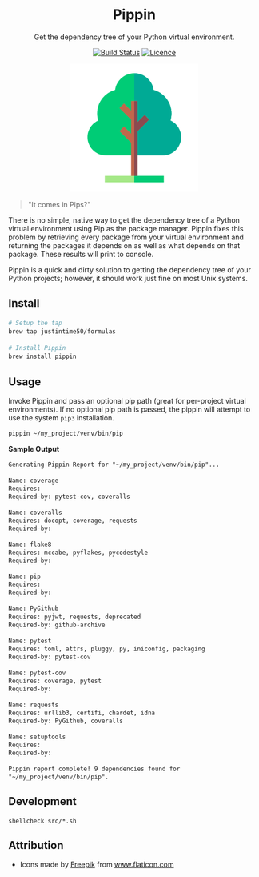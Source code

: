<div align="center">

# Pippin

Get the dependency tree of your Python virtual environment.

[![Build Status](https://travis-ci.com/Justintime50/easypost-cli.svg?branch=master)](https://travis-ci.com/Justintime50/easypost-cli)
[![Licence](https://img.shields.io/github/license/justintime50/easypost-cli)](LICENSE)

<img src="assets/showcase.png" alt="Showcase">

</div>

> "It comes in Pips?"

There is no simple, native way to get the dependency tree of a Python virtual environment using Pip as the package manager. Pippin fixes this problem by retrieving every package from your virtual environment and returning the packages it depends on as well as what depends on that package. These results will print to console.

Pippin is a quick and dirty solution to getting the dependency tree of your Python projects; however, it should work just fine on most Unix systems.

## Install

```bash
# Setup the tap
brew tap justintime50/formulas

# Install Pippin
brew install pippin
```

## Usage

Invoke Pippin and pass an optional pip path (great for per-project virtual environments). If no optional pip path is passed, the pippin will attempt to use the system `pip3` installation.

```bash
pippin ~/my_project/venv/bin/pip
```

**Sample Output**

```
Generating Pippin Report for "~/my_project/venv/bin/pip"...

Name: coverage
Requires: 
Required-by: pytest-cov, coveralls

Name: coveralls
Requires: docopt, coverage, requests
Required-by: 

Name: flake8
Requires: mccabe, pyflakes, pycodestyle
Required-by: 

Name: pip
Requires: 
Required-by: 

Name: PyGithub
Requires: pyjwt, requests, deprecated
Required-by: github-archive

Name: pytest
Requires: toml, attrs, pluggy, py, iniconfig, packaging
Required-by: pytest-cov

Name: pytest-cov
Requires: coverage, pytest
Required-by: 

Name: requests
Requires: urllib3, certifi, chardet, idna
Required-by: PyGithub, coveralls

Name: setuptools
Requires: 
Required-by: 

Pippin report complete! 9 dependencies found for "~/my_project/venv/bin/pip".
```

## Development

```
shellcheck src/*.sh
```

## Attribution

- Icons made by <a href="https://www.flaticon.com/authors/freepik" title="Freepik">Freepik</a> from <a href="https://www.flaticon.com/" title="Flaticon"> www.flaticon.com</a>
